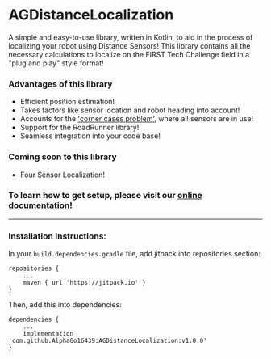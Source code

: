 # AGDistanceLocalization
A simple and easy-to-use library, written in Kotlin, to aid in the process of localizing your robot using Distance Sensors!
This library contains all the necessary calculations to localize on the FIRST Tech Challenge field in a "plug and play" style format!

### Advantages of this library
* Efficient position estimation!
* Takes factors like sensor location and robot heading into account!
* Accounts for the ['corner cases problem'](https://alphago.gitbook.io/agdistancelocalization/the-corner-case-problem), where all sensors are in use!
* Support for the RoadRunner library!
* Seamless integration into your code base!

### Coming soon to this library
* Four Sensor Localization!

### To learn how to get setup, please visit our [online documentation](https://alphago.gitbook.io/agdistancelocalization/)!
___

### Installation Instructions:

In your ``build.dependencies.gradle`` file, add jitpack into repositories section:

```
repositories {
    ...
    maven { url 'https://jitpack.io' }
}
```

Then, add this into dependencies:

```
dependencies {
    ...
    implementation 'com.github.AlphaGo16439:AGDistanceLocalization:v1.0.0'
}
```